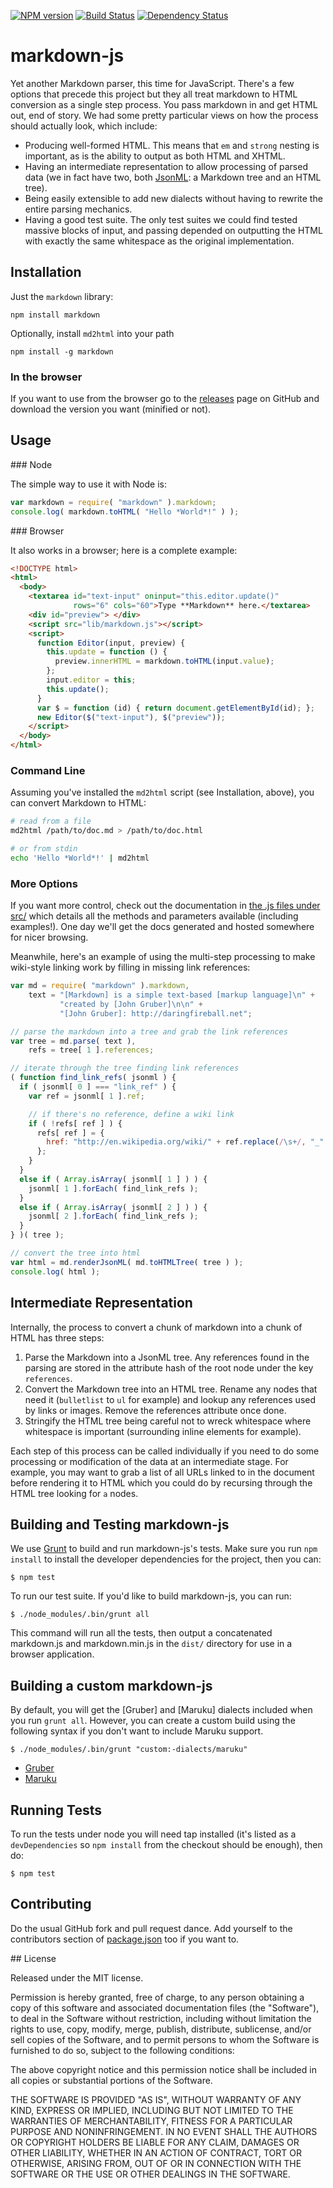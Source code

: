 [![NPM version](https://badge.fury.io/js/markdown.png)](http://badge.fury.io/js/markdown)
[![Build Status](https://secure.travis-ci.org/evilstreak/markdown-js.png)](https://travis-ci.org/evilstreak/markdown-js)
[![Dependency Status](https://gemnasium.com/evilstreak/markdown-js.png)](https://gemnasium.com/evilstreak/markdown-js)

# markdown-js

Yet another Markdown parser, this time for JavaScript. There's a few options that precede this project but they all treat markdown to HTML conversion as a single step process. You pass markdown in and get HTML out, end of story. We had some pretty particular views on how the process should actually look, which include:

  * Producing well-formed HTML. This means that `em` and `strong` nesting is important, as is the ability to output as both HTML and XHTML.
  * Having an intermediate representation to allow processing of parsed data (we in fact have two, both [JsonML]: a Markdown tree and an HTML tree).
  * Being easily extensible to add new dialects without having to rewrite the entire parsing mechanics.
  * Having a good test suite. The only test suites we could find tested massive blocks of input, and passing depended on outputting the HTML with exactly the same whitespace as the original implementation.

[JsonML]: http://jsonml.org/ "JSON Markup Language"

## Installation

Just the `markdown` library:

    npm install markdown

Optionally, install `md2html` into your path

    npm install -g markdown

### In the browser

If you want to use from the browser go to the [releases] page on GitHub and download the version you want (minified or not).

[releases]: https://github.com/evilstreak/markdown-js/releases

## Usage

### Node

The simple way to use it with Node is:

```js
var markdown = require( "markdown" ).markdown;
console.log( markdown.toHTML( "Hello *World*!" ) );
```

### Browser

It also works in a browser; here is a complete example:

```html
<!DOCTYPE html>
<html>
  <body>
    <textarea id="text-input" oninput="this.editor.update()"
              rows="6" cols="60">Type **Markdown** here.</textarea>
    <div id="preview"> </div>
    <script src="lib/markdown.js"></script>
    <script>
      function Editor(input, preview) {
        this.update = function () {
          preview.innerHTML = markdown.toHTML(input.value);
        };
        input.editor = this;
        this.update();
      }
      var $ = function (id) { return document.getElementById(id); };
      new Editor($("text-input"), $("preview"));
    </script>
  </body>
</html>
```

### Command Line

Assuming you've installed the `md2html` script (see Installation,
above), you can convert Markdown to HTML:

```bash
# read from a file
md2html /path/to/doc.md > /path/to/doc.html

# or from stdin
echo 'Hello *World*!' | md2html
```

### More Options

If you want more control, check out the documentation in [the .js files under src/][src_folder] which details all the methods and parameters available (including examples!). One day we'll get the docs generated and hosted somewhere for nicer browsing.

[src_folder]: https://github.com/evilstreak/markdown-js/blob/master/src

Meanwhile, here's an example of using the multi-step processing to make wiki-style linking work by filling in missing link references:

```js
var md = require( "markdown" ).markdown,
    text = "[Markdown] is a simple text-based [markup language]\n" +
           "created by [John Gruber]\n\n" +
           "[John Gruber]: http://daringfireball.net";

// parse the markdown into a tree and grab the link references
var tree = md.parse( text ),
    refs = tree[ 1 ].references;

// iterate through the tree finding link references
( function find_link_refs( jsonml ) {
  if ( jsonml[ 0 ] === "link_ref" ) {
    var ref = jsonml[ 1 ].ref;

    // if there's no reference, define a wiki link
    if ( !refs[ ref ] ) {
      refs[ ref ] = {
        href: "http://en.wikipedia.org/wiki/" + ref.replace(/\s+/, "_" )
      };
    }
  }
  else if ( Array.isArray( jsonml[ 1 ] ) ) {
    jsonml[ 1 ].forEach( find_link_refs );
  }
  else if ( Array.isArray( jsonml[ 2 ] ) ) {
    jsonml[ 2 ].forEach( find_link_refs );
  }
} )( tree );

// convert the tree into html
var html = md.renderJsonML( md.toHTMLTree( tree ) );
console.log( html );
```

## Intermediate Representation

Internally, the process to convert a chunk of markdown into a chunk of HTML has three steps:

 1. Parse the Markdown into a JsonML tree. Any references found in the parsing are stored in the attribute hash of the root node under the key `references`.
 2. Convert the Markdown tree into an HTML tree. Rename any nodes that need it (`bulletlist` to `ul` for example) and lookup any references used by links or images. Remove the references attribute once done.
 3. Stringify the HTML tree being careful not to wreck whitespace where whitespace is important (surrounding inline elements for example).

Each step of this process can be called individually if you need to do some processing or modification of the data at an intermediate stage. For example, you may want to grab a list of all URLs linked to in the document before rendering it to HTML which you could do by recursing through the HTML tree looking for `a` nodes.

## Building and Testing markdown-js

We use [Grunt](http://gruntjs.com/) to build and run markdown-js's tests. Make sure you run `npm install` to install the developer dependencies for the project, then you can:

    $ npm test

To run our test suite. If you'd like to build markdown-js, you can run:

    $ ./node_modules/.bin/grunt all

This command will run all the tests, then output a concatenated markdown.js and markdown.min.js in the `dist/` directory for use in a browser application.

## Building a custom markdown-js

By default, you will get the [Gruber] and [Maruku] dialects included when you run `grunt all`. However, you can create a custom build using the following syntax if you don't want to include Maruku support.

    $ ./node_modules/.bin/grunt "custom:-dialects/maruku"

* [Gruber](http://daringfireball.net/projects/markdown/syntax)
* [Maruku](http://maruku.rubyforge.org/maruku.html)

## Running Tests

To run the tests under node you will need tap installed (it's listed as a `devDependencies` so `npm install` from the checkout should be enough), then do:

    $ npm test

## Contributing

Do the usual GitHub fork and pull request dance. Add yourself to the contributors section of [package.json] too if you want to.

[package.json]: https://github.com/evilstreak/markdown-js/blob/master/package.json

## License

Released under the MIT license.

Permission is hereby granted, free of charge, to any person obtaining a copy of this software and associated documentation files (the "Software"), to deal in the Software without restriction, including without limitation the rights to use, copy, modify, merge, publish, distribute, sublicense, and/or sell copies of the Software, and to permit persons to whom the Software is furnished to do so, subject to the following conditions:

The above copyright notice and this permission notice shall be included in all copies or substantial portions of the Software.

THE SOFTWARE IS PROVIDED "AS IS", WITHOUT WARRANTY OF ANY KIND, EXPRESS OR IMPLIED, INCLUDING BUT NOT LIMITED TO THE WARRANTIES OF MERCHANTABILITY, FITNESS FOR A PARTICULAR PURPOSE AND NONINFRINGEMENT. IN NO EVENT SHALL THE AUTHORS OR COPYRIGHT HOLDERS BE LIABLE FOR ANY CLAIM, DAMAGES OR OTHER LIABILITY, WHETHER IN AN ACTION OF CONTRACT, TORT OR OTHERWISE, ARISING FROM, OUT OF OR IN CONNECTION WITH THE SOFTWARE OR THE USE OR OTHER DEALINGS IN THE SOFTWARE.
